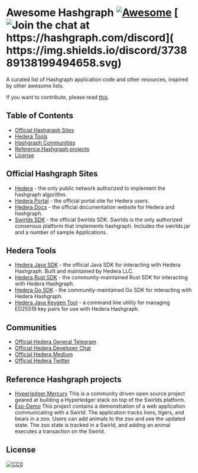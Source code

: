 # Awesome Hashgraph [![Awesome](https://cdn.rawgit.com/sindresorhus/awesome/d7305f38d29fed78fa85652e3a63e154dd8e8829/media/badge.svg)](https://github.com/sindresorhus/awesome) [![Join the chat at https://hashgraph.com/discord](	https://img.shields.io/discord/373889138199494658.svg)](https://hashgraph.com/discord)

A curated list of Hashgraph application code and other resources, inspired by other awesome lists.

If you want to contribute, please read [this](CONTRIBUTING.md).

## Table of Contents

- [Official Hashgraph Sites](#official-hashgraph-sites)
- [Hedera Tools](#hedera-tools)
- [Hashgraph Communities](#communities)
- [Reference Hashgraph projects](#reference-hashgraph-projects)
- [License](#license)

## Official Hashgraph Sites

* [Hedera](https://hedera.com) - the only public network authorized to implement the hashgraph algorithm.
* [Hedera Portal](https://portal.hedera.com) - the official portal site for Hedera users.
* [Hedera Docs](https://docs.hedera.com/) - the official documentation website for Hedera and hashgraph.
* [Swirlds SDK](http://www.swirlds.com/download/) - the official Swirlds SDK. Swirlds is the only authorized consensus platform that implements hashgraph. Includes the swirlds.jar and a number of sample Applications.

## Hedera Tools

* [Hedera Java SDK](https://github.com/hashgraph/hedera-sdk-java) - the official Java SDK for interacting with Hedera Hashgraph. Built and maintained by Hedera LLC.
* [Hedera Rust SDK](https://github.com/launchbadge/hedera-sdk-rust) - the community-maintained Rust SDK for interacting with Hedera Hashgraph.
* [Hedera Go SDK](https://github.com/launchbadge/hedera-sdk-go) - the community-maintained Go SDK for interacting with Hedera Hashgraph.
* [Hedera Java Keygen Tool](https://github.com/hashgraph/hedera-keygen-java) - a command line utility for managing ED25519 key pairs for use with Hedera Hashgraph.

## Communities

* [Official Hedera General Telegram](https://t.me/hashgraph)
* [Official Hedera Developer Chat](https://hedera.com/discord)
* [Official Hedera Medium](https://medium.com/hashgraph)
* [Official Hedera Twitter](https://twitter.com/hashgraph)

## Reference Hashgraph projects

* [Hyperledger Mercury](https://github.com/hashgraph/hyperledger-mercury) This is a community driven open source project geared at building a Hyperledger stack on top of the Swirlds platform.
* [Exo-Demo](https://github.com/craigdrabiktxmq/exo-demo) This project contains a demonstration of a web application communicating with a Swirld. The application tracks lions, tigers, and bears in a zoo. Users can add animals to the zoo and see the updated state. The zoo state is tracked in a Swirld, and adding an animal executes a transaction on the Swirld.

## License

[![CC0](http://i.creativecommons.org/p/zero/1.0/88x31.png)](http://creativecommons.org/publicdomain/zero/1.0/)
